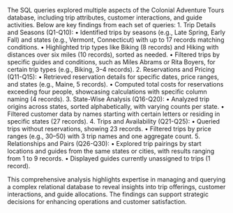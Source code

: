 The SQL queries explored multiple aspects of the Colonial Adventure Tours database, including trip attributes, customer interactions, and guide activities. Below are key findings from each set of queries:
	1.	Trip Details and Seasons (Q1-Q10):
	•	Identified trips by seasons (e.g., Late Spring, Early Fall) and states (e.g., Vermont, Connecticut) with up to 17 records matching conditions.
	•	Highlighted trip types like Biking (8 records) and Hiking with distances over six miles (10 records), sorted as needed.
	•	Filtered trips by specific guides and conditions, such as Miles Abrams or Rita Boyers, for certain trip types (e.g., Biking, 3–4 records).
	2.	Reservations and Pricing (Q11-Q15):
	•	Retrieved reservation details for specific dates, price ranges, and states (e.g., Maine, 5 records).
	•	Computed total costs for reservations exceeding four people, showcasing calculations with specific column naming (4 records).
	3.	State-Wise Analysis (Q16-Q20):
	•	Analyzed trip origins across states, sorted alphabetically, with varying counts per state.
	•	Filtered customer data by names starting with certain letters or residing in specific states (27 records).
	4.	Trips and Availability (Q21-Q25):
	•	Queried trips without reservations, showing 23 records.
	•	Filtered trips by price ranges (e.g., $30–$50) with 3 trip names and one aggregate count.
	5.	Relationships and Pairs (Q26-Q30):
	•	Explored trip pairings by start locations and guides from the same states or cities, with results ranging from 1 to 9 records.
	•	Displayed guides currently unassigned to trips (1 record).

This comprehensive analysis highlights expertise in managing and querying a complex relational database to reveal insights into trip offerings, customer interactions, and guide allocations. The findings can support strategic decisions for enhancing operations and customer satisfaction.
